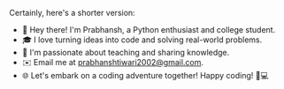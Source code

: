 Certainly, here's a shorter version:

- 👋 Hey there! I'm Prabhansh, a Python enthusiast and college student.
- 🎓 I love turning ideas into code and solving real-world problems.
- 🚀 I'm passionate about teaching and sharing knowledge.
- ✉️ Email me at prabhanshtiwari2002@gmail.com.
- 🌐 Let's embark on a coding adventure together! Happy coding! 🐍💻
